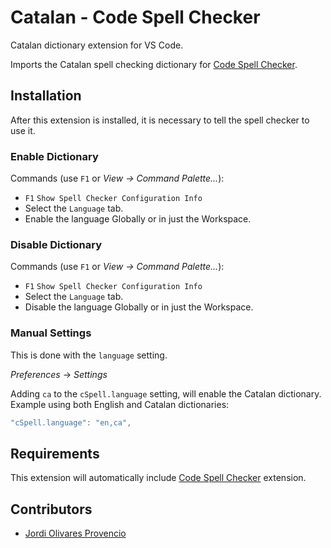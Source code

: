 # Catalan - Code Spell Checker

Catalan dictionary extension for VS Code.

Imports the Catalan spell checking dictionary for [Code Spell Checker](https://marketplace.visualstudio.com/items?itemName=streetsidesoftware.code-spell-checker).


## Installation

After this extension is installed, it is necessary to tell the spell checker to use it.

### Enable Dictionary

Commands (use `F1` or *View -> Command Palette...*):
- `F1` `Show Spell Checker Configuration Info`
- Select the `Language` tab.
- Enable the language Globally or in just the Workspace.

### Disable Dictionary

Commands (use `F1` or *View -> Command Palette...*):
- `F1` `Show Spell Checker Configuration Info`
- Select the `Language` tab.
- Disable the language Globally or in just the Workspace.

### Manual Settings

This is done with the `language` setting.

*Preferences* -> *Settings*

Adding `ca` to the `cSpell.language` setting, will enable the Catalan dictionary.
Example using both English and Catalan dictionaries:
```javascript
"cSpell.language": "en,ca",
```

## Requirements
This extension will automatically include [Code Spell Checker](https://marketplace.visualstudio.com/items?itemName=streetsidesoftware.code-spell-checker) extension.

## Contributors

- [Jordi Olivares Provencio](https://github.com/jordiolivares)
